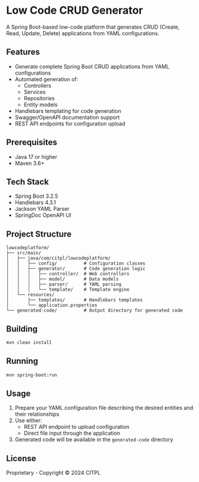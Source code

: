 # Low Code CRUD Generator

A Spring Boot-based low-code platform that generates CRUD (Create, Read, Update, Delete) applications from YAML configurations.

## Features

- Generate complete Spring Boot CRUD applications from YAML configurations
- Automated generation of:
  - Controllers
  - Services
  - Repositories
  - Entity models
- Handlebars templating for code generation
- Swagger/OpenAPI documentation support
- REST API endpoints for configuration upload

## Prerequisites

- Java 17 or higher
- Maven 3.6+

## Tech Stack

- Spring Boot 3.2.5
- Handlebars 4.3.1
- Jackson YAML Parser
- SpringDoc OpenAPI UI

## Project Structure

```
lowcodeplatform/
├── src/main/
│   ├── java/com/citpl/lowcodeplatform/
│   │   ├── config/          # Configuration classes
│   │   ├── generator/       # Code generation logic
│   │   │   ├── controller/  # Web controllers
│   │   │   ├── model/       # Data models
│   │   │   ├── parser/      # YAML parsing
│   │   │   └── template/    # Template engine
│   └── resources/
│       ├── templates/       # Handlebars templates
│       └── application.properties
└── generated-code/          # Output directory for generated code
```

## Building

```bash
mvn clean install
```

## Running

```bash
mvn spring-boot:run
```

## Usage

1. Prepare your YAML configuration file describing the desired entities and their relationships
2. Use either:
   - REST API endpoint to upload configuration
   - Direct file input through the application
3. Generated code will be available in the `generated-code` directory

## License

Proprietary - Copyright © 2024 CITPL
